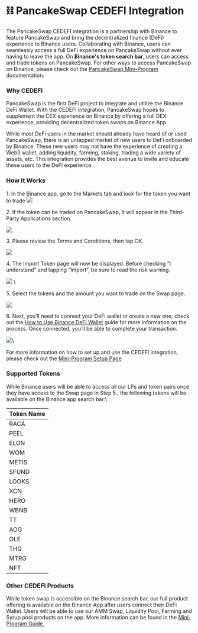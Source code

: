 # ⛓ PancakeSwap CEDEFI Integration

The PancakeSwap CEDEFI integration is a partnership with Binance to feature PancakeSwap and bring the decentralized finance (DeFi) experience to Binance users. Collaborating with Binance, users can seamlessly access a full DeFi experience on PancakeSwap without ever having to leave the app. On **Binance's token search bar**, users can access and trade tokens on PancakeSwap. For other ways to access PancakeSwap on Binance, please check out the [PancakeSwap Mini-Program ](https://docs.pancakeswap.finance/products/pancakeswap-mini-program/how-to-use-pancakeswap-mini-program#other-entrances-to-the-mini-program)documentation.

### Why CEDEFI

PancakeSwap is the first DeFi project to integrate and utilize the Binance DeFi Wallet. With the CEDEFI integration, PancakeSwap hopes to supplement the CEX experience on Binance by offering a full DEX experience, providing decentralized token swaps on Binance App.

While most DeFi users in the market should already have heard of or used PancakeSwap, there is an untapped market of new users to DeFi onboarded by Binance. These new users may not have the experience of creating a Web3 wallet, adding liquidity, farming, staking, trading a wide variety of assets, etc. This integration provides the best avenue to invite and educate these users to the DeFi experience.

### How It Works

1\. In the Binance app, go to the Markets tab and look for the token you want to trade ![](https://lh4.googleusercontent.com/CswrFfNEO\_gh1NI6AEMhmADZGk8A1u6w3FB9TyO-8Lpoe\_nAaFDyx0qp0OLAFiWDJlCnRAp34SsAr\_\_IyAa69naPMBaWI8IrRecESMnLWJbR90e3H6xiJFrU8DkGqjCxJ4DAWvBq6AVXSBM6xInkC0A)

2\. If the token can be traded on PancakeSwap, it will appear in the Third-Party Applications section.

![](https://lh3.googleusercontent.com/zzOxBZpnZrbdVys30lQVDHAw26qNoJqZIwl8S\_3OqpVBKZgJSLXdiRwGE6PaITOqtSjZZrzyHN8OPQUSuMpYN2zPvheDN5cx909nyfgV8S50rYAfYC-FyWPhUkcrbz3LWosakagB1tcg-GporbPQMzE)

3\. Please review the Terms and Conditions, then tap OK.&#x20;

&#x20; ![](https://lh5.googleusercontent.com/q8zef-dE-hflfh4te7CsQbHAAz0Syo-gJG5ypPMZ6FzbgPl\_XfQsSUzK1xOtu1Mo0AM2IPUUHOba9Kuk36oVPNTYm5j35fDBiaCkioIGDkV1Owlz2KvbnJ3bxLX1EHS5OnB9ihREVOyX2PU2GU18BIA)

4\. The Import Token page will now be displayed. Before checking “I understand” and tapping “Import”, be sure to read the risk warning.  &#x20;

![](https://lh5.googleusercontent.com/wanFowVz\_an9gvsUBvniWr8hW4eR2D8Ca3nBraNX47e-C3vBH3DnEz4FwdomiQw1tpcMv-xQTjzCmeU\_uNWu29w-ApVXeZ9umjKQ-H6J4LMForlDTwuroY4NLArF59z6PXBIItSoZK--mQ7Nw5qblO0)         \


5\. Select the tokens and the amount you want to trade on the Swap page.

![](https://lh3.googleusercontent.com/vREte6GAUda3DTnYDOUCUaQCTunOsIQ27hOv14RYZKKRau7NuM6xsTJYxV9UC3WxndieszEn24z1UBA6uZV5CIcEI6ohxypxrDTQ2y9Q8i9Ad\_rSPxuhtqk7DwDEytmB4Cc8i7T6IT0T9QuipCk5zQs)

6\. Next, you’ll need to connect your DeFi wallet or create a new one; check out the [How to Use Binance DeFi Wallet](how-to-use-pancakeswap-mini-program.md#setting-up-the-binance-defi-wallet) guide for more information on the process. Once connected, you’ll be able to complete your transaction.

![](https://lh5.googleusercontent.com/YVHiqQCsXPNZZ9HIIxBYcZ0-uzt1mS6C3LbWmx38h7IXe\_xaN30k-uuwD3O6WolEjNWjVO6dLqRxtMtdNU3fJty\_mWbBBkWD0wWu4hr\_zaQi81bwMroCEXtjTG6lFcvfi1z-eiIo2O5YOz79Gfzl8iw)\


For more information on how to set up and use the CEDEFI integration, please check out the [Mini-Program Setup Page](how-to-use-pancakeswap-mini-program.md#setting-up-the-binance-defi-wallet)

### Supported Tokens

While Binance users will be able to access all our LPs and token pairs once they have access to the Swap page in Step 5., the following tokens will be available on the Binance app search bar:\


| Token Name |
| ---------- |
| RACA       |
| PEEL       |
| ELON       |
| WOM        |
| METIS      |
| SFUND      |
| LOOKS      |
| XCN        |
| HERO       |
| WBNB       |
| TT         |
| AOG        |
| OLE        |
| THG        |
| MTRG       |
| NFT        |

### Other CEDEFI Products

While token swap is accessible on the Binance search bar, our full product offering is available on the Binance App after users connect their DeFi Wallet. Users will be able to use our AMM Swap, Liquidity Pool, Farming and Syrup pool products on the app. More information can be found in the [Mini-Program Guide](how-to-use-pancakeswap-mini-program.md)[.](how-to-use-pancakeswap-mini-program.md#features-available-in-the-mini-program)
